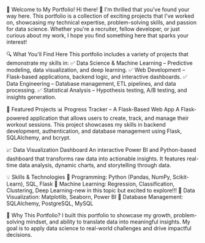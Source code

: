 🚀 Welcome to My Portfolio!
Hi there! 👋 I'm thrilled that you've found your way here. This portfolio is a collection of exciting projects that I've worked on, showcasing my technical expertise, problem-solving 
skills, and passion for data science. Whether you're a recruiter, fellow developer, or just curious about my work, I hope you find something here that sparks your interest!

🔍 What You'll Find Here
This portfolio includes a variety of projects that demonstrate my skills in:
✅ Data Science & Machine Learning – Predictive modeling, data visualization, and deep learning.
✅ Web Development – Flask-based applications, backend logic, and interactive dashboards.
✅ Data Engineering – Database management, ETL pipelines, and data processing.
✅ Statistical Analysis – Hypothesis testing, A/B testing, and insights generation.

🚀 Featured Projects
📊 Progress Tracker – A Flask-Based Web App
A Flask-powered application that allows users to create, track, and manage their workout sessions. This project showcases my skills in backend development, authentication, and database 
management using Flask, SQLAlchemy, and bcrypt.

📈 Data Visualization Dashboard
An interactive Power BI and Python-based dashboard that transforms raw data into actionable insights. It features real-time data analysis, dynamic charts, and storytelling through data.

💡 Skills & Technologies
🔹 Programming: Python (Pandas, NumPy, Scikit-Learn), SQL, Flask
🔹 Machine Learning: Regression, Classification, Clustering,  Deep Learning-new in this topic but excited to explore!!!
🔹 Data Visualization: Matplotlib, Seaborn, Power BI
🔹 Database Management: SQLAlchemy, PostgreSQL, MySQL


🎯 Why This Portfolio?
I built this portfolio to showcase my growth, problem-solving mindset, and ability to translate data into meaningful insights. My goal is to apply data science to real-world challenges 
and drive impactful decisions.

